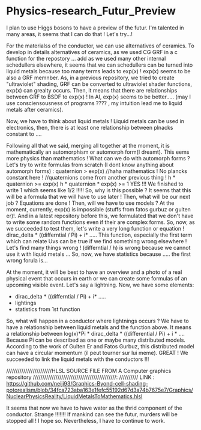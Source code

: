 # Physics-research_Futur_Preview
I plan to use Higgs bosons to have a preview of the futur. I'm talented in many areas, it seems that I can do that ! Let's try...!


For the materialss of the conductor, we can use alternatives of ceramics.
To develop in details alternatives of ceramics, as we used CG GRF in a c function for the repostory ...
add as we used many other internal schedullers elsewhere, it seems that we can schedullers can be 
turned into liquid metals because too many terms leads to exp(x) !  exp(x) seems to be also a 
GRF memnber. As, in a previous repository, we tried to create "ultraviolet" shading, GRF can be
converted to ultraviolet shader functions, exp(x) can grealty occurs. Then, it means that there are
relationships between GRF to BSDF to exp(x) ! In AI, exp(x) seems to be better.....
(may I use consciensousness of programs ???? , my intuition lead me to liquid metals after ceramics).

Now, we have to think about liquid metals ! Liquid metals can be used in electronics, then, there
is at least one relationship between plnacks constant to ....

Following all that we said, merging all together at the moment, it is mathematically an automorphism
or automorph form(I dreamt). This eems more physics than mathematics ! What can we do with automorph forms ?
Let's try to write formulas from scratch (I dont know anything about automorph forms) :
quaternion > exp(x)     //haha mathematics ! No plancks constant here ! //quaternions come from another previous thing !
h * quaternion >= exp(x)
h * quaternion * exp(x) >= 1
YES !!! We finished to write 1 which seems like 1/2 !!!!! So, why is this possible ? It seems that this will be a formula
that we will have to use later !
Then, what will be our next job ? Equations are done ! Then, will we have to use models ?
At the moment, currently, exp(x) is impossible (stuffs from fatos gurbuz or gulten er)!. And in a latest repository before this,
we formulated that we don't have to write some random functions even if their are complex forms. So, now, as we succeeded
to test them, let's write a very long function or equation !
dirac_delta * ((differntial / Pi) + i* .....
This function, especially the first term which can relate Uvs can be true if we find something wrong elsewhere ! Let's find
many things wrong !
(differntial / h) is wrong because we cannot use it with liquid metals
...
So, now, we have statistics because ..... the first wrong forula is...

At the moment, it will be best to have an overview and a photo of a real physical event that occurs in earth or we can create
some formulas of an upcoming visible event. Let's say a lightning. Now, we have some elements:
- dirac_delta * ((differntial / Pi) + i* .....
- lightings
- statistics from 1st function
  
So, what will happen in a conductor where lightnings occurs ? We have to have a relationship between liquid metals and the function above.
It means a relationship between  log(x)*Pi * dirac_delta * ((differential / Pi) + i * ....
Because Pi can be described as one or maybe many distributed models. According to the work of Gulten Er and Fatos Gurbuz, this distributed model
can have a circular momentum (il peut tourner sur lui meme).  GREAT ! We succeeded to link the liquid metals with the conductors !!!

////////////////////////HLSL SOURCE FILE FROM A Computer graphics repository ////////////////////////////////////////////:
////////// LINK : https://github.com/neiji93/Graphics-Byond-cell-shading-potorealism/blob/34fca723aba163e1fefc55192d67d3a74b7675e7/Graphics/NuclearPhysicsReality/LiquidMetalsToMathematics.hlsl

It seems that now we have to have water as the thrid component of the conductor.
Strange !!!!!!! If mankind can see the futur, murders will be stopped all !
I hope so. Nevertheless, I have to continue to work.










